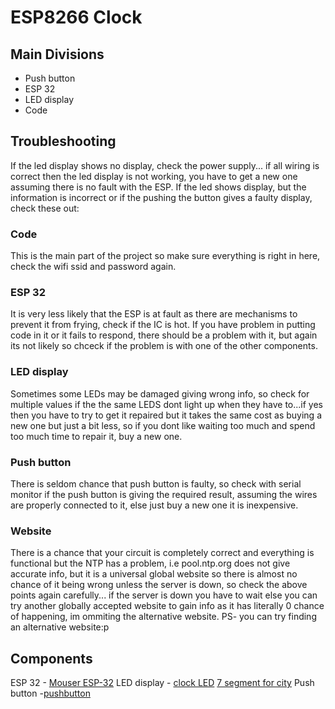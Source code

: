 # ESP8266 Clock
## Main Divisions
* Push button
* ESP 32
* LED display
* Code

## Troubleshooting
If the led display shows no display, check the power supply... if all wiring is correct then the led display is not working, you have to get a new one assuming there is no fault with the ESP.
If the led shows display, but the information is incorrect or if the pushing the button gives a faulty display, check these out:

### Code
This is the main part of the project so make sure everything is right in here, check the wifi ssid and password again.

### ESP 32
It is very less likely that the ESP is at fault as there are mechanisms to prevent it from frying, check if the IC is hot. If you have problem in putting code in it or it fails to respond, there should be a problem with it, but again its not likely so chceck if the problem is with one of the other components.

### LED display
Sometimes some LEDs may be damaged giving wrong info, so check for multiple values if the the same LEDS dont light up when they have to...if yes then you have to try to get it repaired but it takes the same cost as buying a new one but just a bit less, so if you dont like waiting too much and spend too much time to repair it, buy a new one.

### Push button
There is seldom chance that push button is faulty, so check with serial monitor if the push button is giving the required result, assuming the wires are properly connected to it, else just buy a new one it is inexpensive.

### Website
There is a chance that your circuit is completely correct and everything is functional but the NTP has a problem, i.e  pool.ntp.org does not give accurate info, but it is a universal global website so there is almost no chance of it being wrong unless the server is down, so check the above points again carefully... if the server is down you have to wait else you can try another globally accepted website to gain info as it has literally 0 chance of happening, im ommiting the alternative website. PS- you can try finding an alternative website:p

## Components
ESP 32 - [Mouser ESP-32](https://robokits.co.in/iot-internet-of-things/esp32-development-board-wifi-bluetooth)
LED display - [clock LED](https://www.indiamart.com/proddetail/4-digit-7-segment-display-module-for-arduino-tm1637-21664562773.html)
              [7 segment for city](https://www.indiamart.com/proddetail/seven-segment-display-20357853397.html)
Push button -[pushbutton](https://www.googleadservices.com/pagead/aclk?sa=L&ai=DChcSEwjmr6vRvsfpAhWVrZYKHWWaDdYYABAFGgJ0bA&ohost=www.google.com&cid=CAESQeD2Y5nlCpDNKLRnX8xPldG1aTgu02Z1YENbyiKjhCu-Gdy1Rm4h3MCVbiFzE_dLHIM21nbarc0k-LhSKreFRnTW&sig=AOD64_0K8Aas0a_Lboj6j_EnBJJbovnUOQ&ctype=5&q=&ved=2ahUKEwiOj6LRvsfpAhWHxjgGHXMUCCAQ9aACegQIDxBQ&adurl=)
